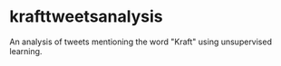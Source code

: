 # krafttweetsanalysis
An analysis of tweets mentioning the word "Kraft" using unsupervised learning. 

